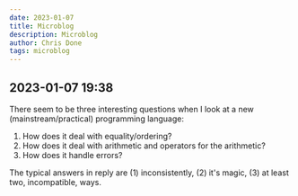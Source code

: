 ```yaml
---
date: 2023-01-07
title: Microblog
description: Microblog
author: Chris Done
tags: microblog
---
```


## 2023-01-07 19:38

There seem to be three interesting questions when I look at a new (mainstream/practical) programming language:

1. How does it deal with equality/ordering? 
2. How does it deal with arithmetic and operators for the arithmetic?
3. How does it handle errors?

The typical answers in reply are (1) inconsistently, (2) it's magic, (3) at least two, incompatible, ways.

